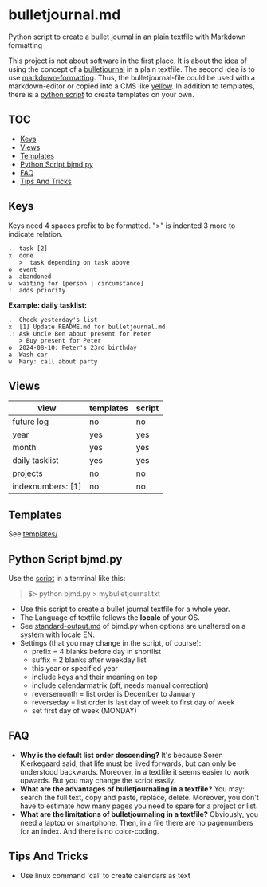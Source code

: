 # bulletjournal.md
Python script to create a bullet journal in an plain textfile with Markdown formatting

This project is not about software in the first place. It is about the idea of using the concept of a [bulletjournal](http://bulletjournal.com/) in a plain textfile. The second idea is to use [markdown-formatting](https://daringfireball.net/projects/markdown/). Thus, the bulletjournal-file could be used with a markdown-editor or copied into a CMS like [yellow](https://github.com/datenstrom/yellow). In addition to templates, there is a [python script](#python-script-bjmdpy) to create templates on your own.

## TOC
* [Keys](#keys)
* [Views](#views)
* [Templates](#templates)
* [Python Script bjmd.py](#python-script-bjmdpy)
* [FAQ](#faq)
* [Tips And Tricks](#tipps-and-tricks)


## Keys

Keys need 4 spaces prefix to be formatted.
">" is indented 3 more to indicate relation.

    .  task [2]
    x  done
       >  task depending on task above
    o  event
    a  abandoned
    w  waiting for [person | circumstance]
    !  adds priority

**Example: daily tasklist:**

    .  Check yesterday's list
    x  [1] Update README.md for bulletjournal.md
    .! Ask Uncle Ben about present for Peter
       > Buy present for Peter
    o  2024-08-10: Peter's 23rd birthday
    a  Wash car
    w  Mary: call about party


## Views

view    |  templates  |  script
--------|-------------|----------
future log  | no  |  no
year   |  yes  | yes
month  | yes   | yes
daily tasklist   | yes   | yes
projects    | no   | no
indexnumbers: [1]    | no  | no


## Templates

See [templates/](templates)


## Python Script bjmd.py

Use the [script](scripts) in a terminal like this:

> $> python bjmd.py > mybulletjournal.txt

* Use this script to create a bullet journal textfile for a whole year.
* The Language of textfile follows the **locale** of your OS.
* See [standard-output.md](https://github.com/fulgor/bulletjournal.md/blob/master/scripts/standard-output.md) of bjmd.py when options are unaltered on a system with locale EN.
* Settings (that you may change in the script, of course):
  * prefix = 4 blanks before day in shortlist
  * suffix = 2 blanks after weekday list
  * this year or specified year
  * include keys and their meaning on top 
  * include calendarmatrix (off, needs manual correction)
  * reversemonth = list order is December to January
  * reverseday = list order is last day of week to first day of week
  * set first day of week (MONDAY)

## FAQ

* **Why is the default list order descending?** It's because Soren Kierkegaard said, that life must be lived forwards, but can only be understood backwards. Moreover, in a textfile it seems easier to work upwards. But you may change the script easily.
* **What are the advantages of bulletjournaling in a textfile?** You may: search the full text, copy and paste, replace, delete. Moreover, you don't have to estimate how many pages you need to spare for a project or list.
* **What are the limitations of bulletjournaling in a textfile?** Obviously, you need a laptop or smartphone. Then, in a file there are no pagenumbers for an index. And there is no color-coding.


## Tips And Tricks
* Use linux command 'cal' to create calendars as text
